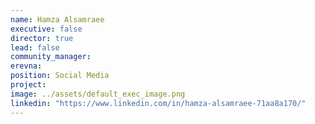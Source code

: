 ```yaml
---
name: Hamza Alsamraee
executive: false
director: true
lead: false
community_manager: 
erevna:  
position: Social Media
project:  
image: ../assets/default_exec_image.png
linkedin: "https://www.linkedin.com/in/hamza-alsamraee-71aa8a170/"
---
```


